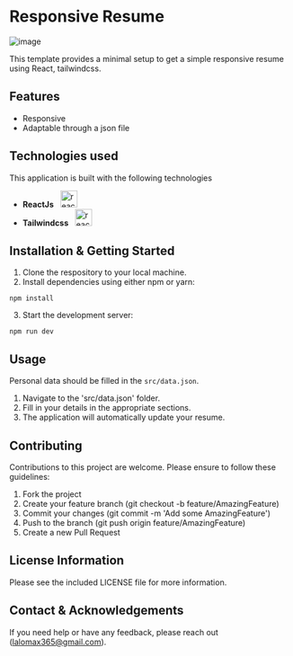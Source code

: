 # Responsive Resume

![image](https://github.com/lalomax/cv-project/assets/95863162/d193b78a-a2cf-4d94-9009-c98a9005280f)


This template provides a minimal setup to get a simple responsive resume using React, tailwindcss.

## Features
* Responsive
* Adaptable through a json file
  
## Technologies used

This application is built with the following technologies

*   **ReactJs** &nbsp; <a href="https://reactjs.org/" rel="nofollow"> <img src="https://cdn.icon-icons.com/icons2/2415/PNG/96/react_original_wordmark_logo_icon_146375.png" alt="reactjs" width="30" height="30" style="max-width: 100%;"> </a>
*   **Tailwindcss** &nbsp; <a href="https://tailwindcss.com/" rel="nofollow"> <img src="https://user-images.githubusercontent.com/102632512/206369384-429ad29c-fce5-4070-94ea-ee70ef40f372.png" alt="reactjs" width="30" height="30" style="max-width: 100%;"> </a>

## Installation & Getting Started

1. Clone the respository to your local machine.
2. Install dependencies using either npm or yarn:
```
npm install
```
3. Start the development server:
```
npm run dev
```

## Usage
Personal data should be filled in the  `src/data.json`.

1. Navigate to the 'src/data.json' folder.
2. Fill in your details in the appropriate sections.
3. The application will automatically update your resume.

## Contributing
Contributions to this project are welcome. Please ensure to follow these guidelines:

1. Fork the project
2. Create your feature branch (git checkout -b feature/AmazingFeature)
3. Commit your changes (git commit -m 'Add some AmazingFeature')
4. Push to the branch (git push origin feature/AmazingFeature)
5. Create a new Pull Request

## License Information
Please see the included LICENSE file for more information.

## Contact & Acknowledgements
If you need help or have any feedback, please reach out (lalomax365@gmail.com).
